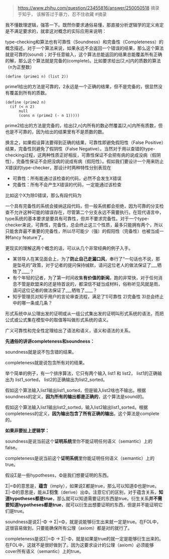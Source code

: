 > https://www.zhihu.com/question/23455816/answer/250050518 
> 摘录于知乎， 该解答过于暴力，忍不住收藏
> #摘录 

我不懂数理逻辑，强答一下。既然你要求通俗易懂，那直接分析逻辑学的定义肯定是不满足要求的，就拿这对概念的实际应用来说明：

type-checking和算法也有可靠性（Soundness）和完备性（Completeness）的概念描述。对于一个算法来说，如果永远不会返回一个错误的结果，那么这个算法就是可靠的(sound)；对于任意输入，这个算法总能返回的结果总能覆盖所有正确的解，那么这个算法就是完备的(complete)。比如要求给出\[2,n\]内的质数的算法（n为正整数）

```
(define (prime1 n) (list 2))
```

prime1给出的方法是可靠的，2永远是一个正确的结果，但不是完备的，很显然没有覆盖到所有的质数。

```
(define (prime2 n)
  (if (< n 2)
      null
      (cons n (prime2 (- n 1)))))
```

prime2给出的方法是完备的，给出\[2,n\]内所有的数必然覆盖\[2,n\]内所有质数，但也是不可靠的，因为给出的结果里有不是质数的数。

换言之，如果假设算法要得到正确的结果，可靠性即避免假阳性（False Positive）结果，完备性则避免了假阴性（False Negative）。当然对于用以查错的type-checking过程，这两种性质正好相反，可靠性保证不会把有病的说成没病（假阴性），完备性保证不会把没病的说成有病（假阳性）。假如我们要设计一个用来防止X错误的type-checker，那设计时两种特性分别表现在

-   可靠性：所有能通过该检查的代码，必然不会发生X错误
-   完备性：所有不会产生X错误的代码，一定能通过该检查

比如这个X为除0错误，那么有段代码为

一个具有完备性的系统会接纳这段代码，但一般系统都会拒绝，因为可靠的分支检查不允许这种可能的错误存在，尽管第二个分支永远不需要执行。在现代语言中，type系统的基本要求是要具有可靠性，但并不要求完备性。对于一个type-checker来说，可靠性，完备性，总会终止这三个性质，最多只能拥有两个，所以只能舍弃最不重要的完备性，所以尽可能少（强）的假阳性（完备性）也被当成一种fancy feature了。

更现实的理解这两个概念的话，可以从几个非常经典的例子入手。

-   某领导人在某见面会上，为了**防止自己走漏口风**，奉行了“一句话也不说，那是坠吼的”政策，对于记者的提问保持缄默，请问这位老人的做法保证了\_\_\_牺牲了\_\_\_\_？
-   有个年轻的记者，为了第一时间收集**有价值的新闻**，跑的非常快，对于任何消息不管是欧盟来的还是特首说的，都深信不疑当成材料，俗称听见风就是雨，请问这位记者的做法保证了\_\_\_牺牲了\_\_\_\_？
-   知乎管理员对知乎用户的言论审查流程，满足了1)可靠性 2)完备性 3)总会终止 中的哪一条或几条？

形式系统中从公理出发的证明或从一组公式集出发的证明叫形式系统的语法，而把公式或公式集在模型中的取值等叫做形式系统的语义。

广义可靠性和完全性定理给出了语法和语义，语义和语法的关系。

**先通俗的讲讲completeness和soundness：**

soundness就是说不包含错的结果。

completeness就是说包含所有对的结果。

举个简单的例子，有一个排序算法，它只有两个输入 list1 和 list2， list1的正确输出为 list1\_sorted， list2的正确输出为list2\_sorted。

假如这个算法输入list1输出list1\_sorted，但是输入list2啥也不输出。根据soundness的定义，**因为所有的输出都是正确的**，这个算法是sound的。

假如这个算法输入list1输出list2\_sorted，输入list2输出list1\_sorted。根据completeness的定义，**因为输出包含了所有正确的输出**，这个算法是complete的。

**如果非要扯上逻辑学：**

soundness是说当前这个**证明系统**里你不能证明任何语义（semantic）上的false。

completeness是说当前这个**证明系统**里你能证明任何语义（semantic）上的true。

假设Σ是一些hypotheses，Φ是我们想要证明的东西。

Σ|=Φ的意思是，**蕴含**（imply），如果说Σ都是true，那么可以知道Φ也是true。Σ|-Φ的意思是，能从Σ**衍生**（derive）出Φ。注意它们的区别，对于蕴含关系，**知道hypotheses都是true**，那么就可以知道需要证的东西是true。衍生关系**并不需要知道hypotheses都是true**，就可以衍生出想要证明的东西，但是并不能证明它们是true。

soundness是说Σ|-Φ -> Σ|=Φ，就是说能够衍生出来就一定是true。在FOL中，这很容易做到，只要能确保所有公理（axiom）都是对的就行了。

completeness是说Σ|=Φ -> Σ|-Φ，就是如果是true的就一定是能够衍生出来的。在FOL中，这就不是很好做到了。因为这要求设计的公理（axiom）必须能够cover所有语义（semantic）上的true。